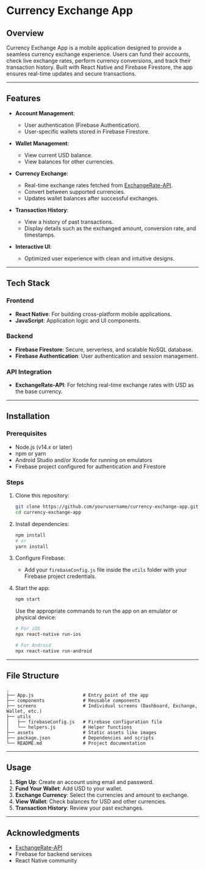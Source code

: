 # Currency Exchange App

## Overview
Currency Exchange App is a mobile application designed to provide a seamless currency exchange experience. Users can fund their accounts, check live exchange rates, perform currency conversions, and track their transaction history. Built with React Native and Firebase Firestore, the app ensures real-time updates and secure transactions.

---

## Features

- **Account Management**:
  - User authentication (Firebase Authentication).
  - User-specific wallets stored in Firebase Firestore.

- **Wallet Management**:
  - View current USD balance.
  - View balances for other currencies.
  
- **Currency Exchange**:
  - Real-time exchange rates fetched from [ExchangeRate-API](https://exchangerate-api.com/).
  - Convert between supported currencies.
  - Updates wallet balances after successful exchanges.

- **Transaction History**:
  - View a history of past transactions.
  - Display details such as the exchanged amount, conversion rate, and timestamps.

- **Interactive UI**:
  - Optimized user experience with clean and intuitive designs.

---

## Tech Stack

### Frontend
- **React Native**: For building cross-platform mobile applications.
- **JavaScript**: Application logic and UI components.

### Backend
- **Firebase Firestore**: Secure, serverless, and scalable NoSQL database.
- **Firebase Authentication**: User authentication and session management.

### API Integration
- **ExchangeRate-API**: For fetching real-time exchange rates with USD as the base currency.

---

## Installation

### Prerequisites
- Node.js (v14.x or later)
- npm or yarn
- Android Studio and/or Xcode for running on emulators
- Firebase project configured for authentication and Firestore

### Steps
1. Clone this repository:
   ```bash
   git clone https://github.com/yourusername/currency-exchange-app.git
   cd currency-exchange-app
   ```

2. Install dependencies:
   ```bash
   npm install
   # or
   yarn install
   ```

3. Configure Firebase:
   - Add your `firebaseConfig.js` file inside the `utils` folder with your Firebase project credentials.

4. Start the app:
   ```bash
   npm start
   ```
   Use the appropriate commands to run the app on an emulator or physical device:
   ```bash
   # For iOS
   npx react-native run-ios
   
   # For Android
   npx react-native run-android
   ```

---

## File Structure
```
.
├── App.js                  # Entry point of the app
├── components              # Reusable components
├── screens                 # Individual screens (Dashboard, Exchange, Wallet, etc.)
├── utils
│   ├── firebaseConfig.js   # Firebase configuration file
│   └── helpers.js          # Helper functions
├── assets                  # Static assets like images
├── package.json            # Dependencies and scripts
└── README.md               # Project documentation
```

---

## Usage

1. **Sign Up**: Create an account using email and password.
2. **Fund Your Wallet**: Add USD to your wallet.
3. **Exchange Currency**: Select the currencies and amount to exchange.
4. **View Wallet**: Check balances for USD and other currencies.
5. **Transaction History**: Review your past exchanges.

---

## Acknowledgments

- [ExchangeRate-API](https://exchangerate-api.com/)
- Firebase for backend services
- React Native community



